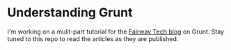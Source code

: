 # Understanding Grunt

I'm working on a mulit-part tutorial for the [Fairway Tech blog](http://fairwaytech.com/blog) on Grunt. Stay tuned to this repo to read the articles as they are published.